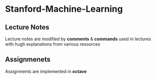 # Stanford-Machine-Learning

## Lecture Notes
Lecture notes are modified by **comments** & **commands** used in lectures with hugh explanations from various resources 

## Assignmenets 
Assignments are implemented in **octave** 